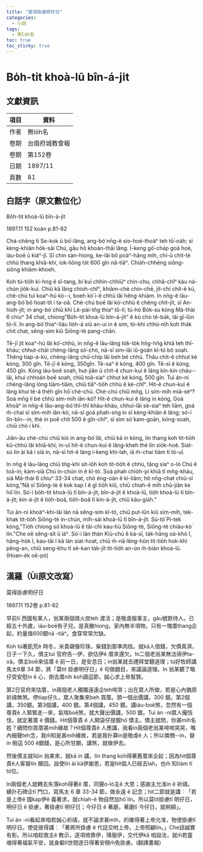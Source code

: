 ```yaml
---
title: "莫得掛慮明仔日"
categories:
  - 小說
tags:
  - 無lo̍h名
toc: true
toc_sticky: true
---
```


# Bo̍h-tit khoà-lū bîn-á-ji̍t

## 文獻資訊

| 項目 | 資料 |
|---|---|
| 作者 | 無lo̍h名 |
| 卷期 | 台南府城教會報 |
| 卷期 | 第152卷 |
| 日期 | 1897/11 |
| 頁數 | 81 |

## 白話字（原文數位化）

Bo̍h-tit khoà-lū bîn-á-ji̍t

1897.11 152 koàn p.81-82

Chá-chêng tī Se-kok ū bó͘-lâng, ang-bó͘ nn̄g-ê sio-hoé-thoàⁿ teh tō͘-oa̍h; sī kèng-khiân ho̍k-sāi Chú, gâu hō khoán-thāi lâng. Í-keng gō͘-cha̍p goā hoè, iáu-boē ū kiáⁿ-jî. Sī chin sàn-hiong, ke-lāi bô poàⁿ-hāng mi̍h, chí-ū chi̍t-tè chhù thang khiā-khí, iok-liōng ta̍t 600 gîn nā-tiāⁿ. Chia̍h-chhēng siông-siông khiàm-khoeh.

Koh tú-tio̍h ki-hng ê sî-tang, bí kuì chhin-chhiūⁿ chin-chu, chhâ-chîⁿ kàu ná-chún jio̍k-kuì. Chiū kā lâng chioh-chîⁿ, khiàm-chè chin-chē, ji̍t-chí chi̍t-ē kú, chè-chú tuì koaⁿ-hú kò--i, boeh kó͘ i-ê chhù lâi hêng-khiàm. In nn̄g-ê lāu-ang-bó͘ bô hoat-tit i ta-oâ. Chè-chú boē lâi kó͘-chhù ê chêng chi̍t-ji̍t, sī An-hioh-ji̍t; in ang-bó͘ chiū khì Lé-pài-tn̂g thiaⁿ tō-lí; tú-hó Bo̍k-su kóng Má-thài 6 chiuⁿ 34 chat, chiong"Bo̍h-tit khoà-lū bîn-á-ji̍t" ê kù chò tê-ba̍k, lâi gī-lūn tō-lí. In ang-bó͘ thiaⁿ-liáu lio̍h-á siū an-uì in ê sim, tò-khì chhù-ni̍h koh tha̍k chit chat, sêng-sim kiû Siōng-tè pang-chān.

Tē-jī ji̍t koaⁿ-hú lâi kó͘-chhù, in nn̄g-ê lāu-lâng to̍k-to̍k hn̄g-hn̄g khiā teh thî-khàu; chhut-chāi chèng-lâng só͘-chò, nā-sī sim-lāi iû-goân kî-tó bô soah. Thêng tiap-á-kú, chèng-lâng chū-chi̍p lâi beh bé chhù. Thâu chi̍t-ê chhut kè kóng, 300 gîn. Tē-jī ê kóng, 350gîn. Tē-saⁿ ê kóng, 400 gîn. Tē-sì ê kóng, 450 gîn. Kóng iáu-boē soah, hut-jiân ū chi̍t-ê chun-kuì ê lâng kín-kín cháu--lâi, khuì chhoán boē soah, chiū toā-siaⁿ chhut kè kóng, 500 gîn. Tuì án-ni chèng-lâng lóng tiām-tiām, chiū tiāⁿ-tio̍h chhù ê kè-chîⁿ. Hit-ê chun-kuì ê lâng khui tē-á the̍h gîn hō͘ chè-chú. Chè-chú chiū mn̄g, Lí sím-mi̍h miâ-sèⁿ? Soà mn̄g lí bé chhù sím-mi̍h iân-kò͘? Hit-ê chun-kuì ê lâng ìn kóng, Goá khoàⁿ in nn̄g-ê lāu-ang-bó͘ thî-thî khàu-khàu, chhuì-lāi sè-siaⁿ teh liām, goá m̄-chai sī sím-mi̍h iân-kò͘, nā-sī goá phah-sǹg in sī kèng-khiân ê lâng; só͘-í lîn-bín--in, thè in poê chit 500 ê gîn-chîⁿ, sī sim só͘ kam-goān, kóng-soah, chiū chò i khì.

Jiân-āu chè-chú chiū kiò in ang-bó͘ lâi, chiū kā in kóng, lín thang koh tit-tio̍h kū-chhù lâi khiā-khí; in-uī hit-ê chun-kuì ê lâng-kheh thè lín sio̍k-hoê. Siat-sú lín ài kā i siā in, nā-sī hit-ê lâng í-keng khì-lah, iā m̄-chai tiàm tī tó-uī.

In nn̄g ê lāu-lâng chiū tńg-khì sit-lo̍h koh tit-tio̍h ê chhù, tâng siaⁿ o-ló Chú ê toā-in; kám-siā Chú ín-chún in ê kî-tó. Soà phah chio̍h-pi khiā tī mn̂g-kháu, siá Má-thài 6 chiuⁿ 33-34 chat, chò éng-oán ê kì-liām; hit nn̄g-chat chiū-sī kóng,"Nā sī Siōng-tè ê kok kap I ê gī tio̍h kiû, chiū chiah-ê mi̍h chū-jiân ke hō͘ lín. Só͘-í bo̍h-tit khoà-lū tī bîn-á-ji̍t, bîn-á-ji̍t ê khoà-lū, tio̍h khoà-lū tī bîn-á-ji̍t; kin-á-ji̍t ê tio̍h-boâ, tio̍h-boâ tī kin-á-ji̍t, chiū kàu-gia̍h."

Tuì án-ni khoàⁿ-khí-lâi lán nā sêng-sim kî-tó, chiū put-lūn kiû sím-mi̍h, tek-khak tit-tio̍h Siōng-tè ín-chún, mi̍h-sái khoà-lū tī bîn-á-ji̍t. Sù-tô͘ Pí-tek kóng,"Tio̍h chiong só͘ khoà-lū ê tāi-chì kau-hù Siōng-tè, Siōng-tè chiàu-kò͘ lín."Che oē sêng-si̍t ū iáⁿ. Só͘-í lán thàn Kiù-chú ê kà-sī, ta̍k-hāng oá-khò I, hâng-ho̍k I, kau-tāi I kā lán siat-hoat, chiū m̄-nā lêng-hûn tit-tio̍h hok-khì pêng-an, chiū seng-khu tī sè-kan ta̍k-ji̍t tit-tio̍h an-ún m̄-bián khoà-lū. (Hoan-e̍k oē-pò)

## 漢羅（Ùi原文改寫）

莫得掛慮明仔日

1897.11 152卷 p.81-82

早前tī 西國有某人，翁某兩個燒火炭teh 渡活；是敬虔服事主，gâu號款待人。已經五十外歲，iáu-boē有子兒。是真散hiong，家內無半項物，只有一塊厝thang企起，約量值600銀nā -tiāⁿ。食穿常常欠缺。

Koh tú著飢荒ê 時冬，米貴親像珍珠，柴錢到那準肉桂。就kā人借錢，欠債真濟，日子一下久，債主tuì 官府告--伊，欲估伊ê 厝來還欠。In二個老翁某無法得伊ta-oâ。債主boē來估厝 ê 前一日，是安息日；in翁某就去禮拜堂聽道理；tú好牧師講馬太6章 34 節，將「莫tit 掛慮明仔日」ê 句做題目，來議論道理。In 翁某聽了略仔受安慰in ê 心，倒去厝ni̍h koh讀這節，誠心求上帝幫贊。

第2日官府來估厝，in兩個老人獨獨遠遠企teh啼哭；出在眾人所做，若是心內猶原祈禱無煞。停tiap仔久，眾人聚集來beh 買厝。頭一個出價講，300 銀。第2個講，350銀。第3個講，400 銀。第4個講，450 銀。講iáu-boē煞，忽然有一個尊貴ê 人緊緊走--來，氣喘boē煞，就大聲出價講，500 銀。Tuì án -ni眾人攏恬恬，就定著厝 ê 價錢。Hit個尊貴 ê 人開袋仔提銀hō͘ 債主。債主就問，你甚mih名姓？續問你買厝甚mih緣故？Hit個尊貴ê 人應講，我看in兩個老翁某啼啼哭哭，嘴內細聲teh念，我m̄知是甚mih緣故，若是我扑算in是敬虔ê 人；所以憐憫--in，替in 賠這 500 ê銀錢，是心所甘願，講煞，就做伊去。

然後債主就叫in 翁某來，就kā in 講，lín thang koh得著舊厝來企起；因為hit個尊貴ê人客替lín 贖回。設使lín ài kā伊謝恩，若是hit個人已經去lah，也m̄ 知tiàm tī tó位。

In兩個老人就轉去失落koh得著ê 厝，同聲o-ló主ê 大恩；感謝主允准in ê 祈禱。續扑石碑企tī 門口，寫馬太 6 章 33-34 節，做永遠 ê 記念；hit二節就是講︰「若是上帝ê 國kap伊ê 義著求，就chiah-ê 物自然加hō͘ lín。所以莫tit掛慮tī 明仔日，明仔日 ê 掛慮，著掛慮tī 明仔日；今仔日 ê 著磨，著磨tī 今仔日，就夠額」。

Tuì án -ni看起來咱若誠心祈禱，就不論求甚mih，的確得著上帝允准，物使掛慮tī 明仔日。使徒彼得講︰「著將所掛慮 ê 代誌交咐上帝，上帝照顧lín。」Che話誠實有影。所以咱趁救主ê 教示，逐項倚靠伊，降服伊，交代伊kā 咱設法，就m̄若靈魂得著福氣平安，就身軀tī世間逐日得著安穩m̄免掛慮。(翻譯畫報)
